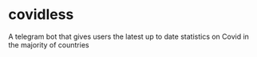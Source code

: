 # covidless
A telegram bot that gives users the latest up to date statistics on Covid in the majority of countries
